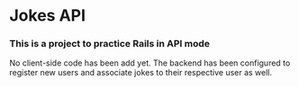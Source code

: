 # Jokes API

### This is a project to practice Rails in API mode

No client-side code has been add yet. The backend has been configured to register new users and associate jokes to their respective user as well.
